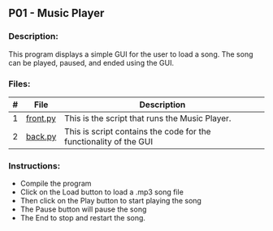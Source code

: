 ## P01 - Music Player

### Description:
This program displays a simple GUI for the user to load a song. The song can be played, paused, and ended using the GUI.

### Files:
|   #   | File            | Description                                        |
| :---: | --------------- | -------------------------------------------------- |
|   1   | [front.py](https://github.com/jtsui23-code/Projects/blob/main/Projects/Music%20Player/front.py)        | This is the script that runs the Music Player. |     
|   2   | [back.py](https://github.com/jtsui23-code/Projects/blob/main/Projects/Music%20Player/back.py)          | This is script contains the code for the functionality of the GUI                   |


### Instructions:

- Compile the program
- Click on the Load button to load a .mp3 song file
- Then click on the Play button to start playing the song
- The Pause button will pause the song
- The End to stop and restart the song.


